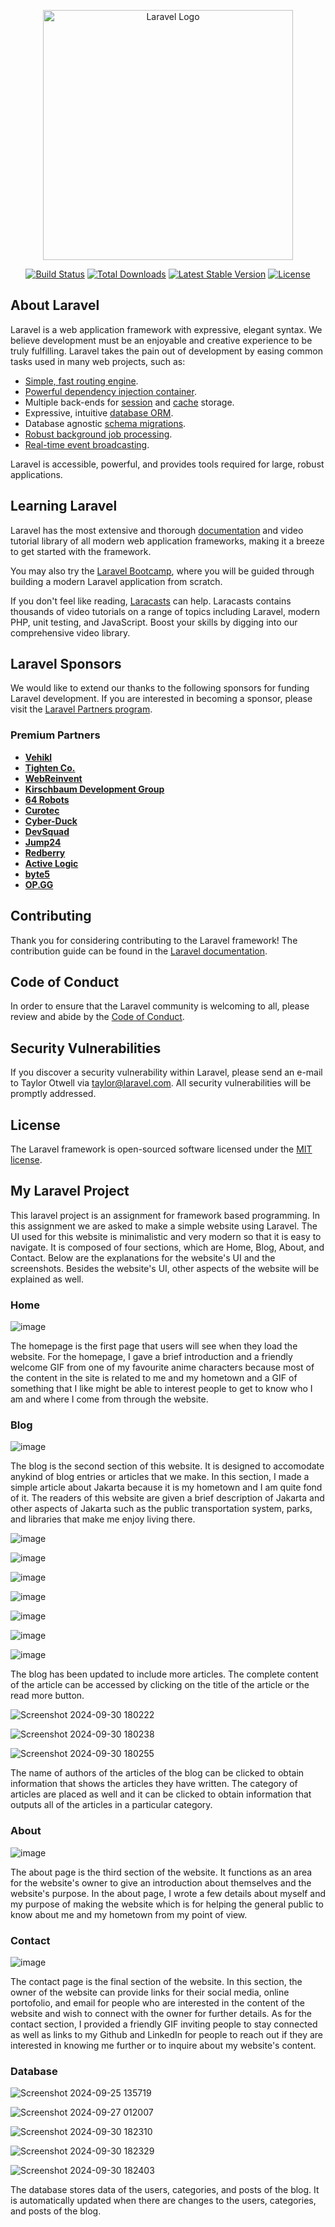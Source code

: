 <p align="center"><a href="https://laravel.com" target="_blank"><img src="https://raw.githubusercontent.com/laravel/art/master/logo-lockup/5%20SVG/2%20CMYK/1%20Full%20Color/laravel-logolockup-cmyk-red.svg" width="400" alt="Laravel Logo"></a></p>

<p align="center">
<a href="https://github.com/laravel/framework/actions"><img src="https://github.com/laravel/framework/workflows/tests/badge.svg" alt="Build Status"></a>
<a href="https://packagist.org/packages/laravel/framework"><img src="https://img.shields.io/packagist/dt/laravel/framework" alt="Total Downloads"></a>
<a href="https://packagist.org/packages/laravel/framework"><img src="https://img.shields.io/packagist/v/laravel/framework" alt="Latest Stable Version"></a>
<a href="https://packagist.org/packages/laravel/framework"><img src="https://img.shields.io/packagist/l/laravel/framework" alt="License"></a>
</p>

## About Laravel

Laravel is a web application framework with expressive, elegant syntax. We believe development must be an enjoyable and creative experience to be truly fulfilling. Laravel takes the pain out of development by easing common tasks used in many web projects, such as:

- [Simple, fast routing engine](https://laravel.com/docs/routing).
- [Powerful dependency injection container](https://laravel.com/docs/container).
- Multiple back-ends for [session](https://laravel.com/docs/session) and [cache](https://laravel.com/docs/cache) storage.
- Expressive, intuitive [database ORM](https://laravel.com/docs/eloquent).
- Database agnostic [schema migrations](https://laravel.com/docs/migrations).
- [Robust background job processing](https://laravel.com/docs/queues).
- [Real-time event broadcasting](https://laravel.com/docs/broadcasting).

Laravel is accessible, powerful, and provides tools required for large, robust applications.

## Learning Laravel

Laravel has the most extensive and thorough [documentation](https://laravel.com/docs) and video tutorial library of all modern web application frameworks, making it a breeze to get started with the framework.

You may also try the [Laravel Bootcamp](https://bootcamp.laravel.com), where you will be guided through building a modern Laravel application from scratch.

If you don't feel like reading, [Laracasts](https://laracasts.com) can help. Laracasts contains thousands of video tutorials on a range of topics including Laravel, modern PHP, unit testing, and JavaScript. Boost your skills by digging into our comprehensive video library.

## Laravel Sponsors

We would like to extend our thanks to the following sponsors for funding Laravel development. If you are interested in becoming a sponsor, please visit the [Laravel Partners program](https://partners.laravel.com).

### Premium Partners

- **[Vehikl](https://vehikl.com/)**
- **[Tighten Co.](https://tighten.co)**
- **[WebReinvent](https://webreinvent.com/)**
- **[Kirschbaum Development Group](https://kirschbaumdevelopment.com)**
- **[64 Robots](https://64robots.com)**
- **[Curotec](https://www.curotec.com/services/technologies/laravel/)**
- **[Cyber-Duck](https://cyber-duck.co.uk)**
- **[DevSquad](https://devsquad.com/hire-laravel-developers)**
- **[Jump24](https://jump24.co.uk)**
- **[Redberry](https://redberry.international/laravel/)**
- **[Active Logic](https://activelogic.com)**
- **[byte5](https://byte5.de)**
- **[OP.GG](https://op.gg)**

## Contributing

Thank you for considering contributing to the Laravel framework! The contribution guide can be found in the [Laravel documentation](https://laravel.com/docs/contributions).

## Code of Conduct

In order to ensure that the Laravel community is welcoming to all, please review and abide by the [Code of Conduct](https://laravel.com/docs/contributions#code-of-conduct).

## Security Vulnerabilities

If you discover a security vulnerability within Laravel, please send an e-mail to Taylor Otwell via [taylor@laravel.com](mailto:taylor@laravel.com). All security vulnerabilities will be promptly addressed.

## License

The Laravel framework is open-sourced software licensed under the [MIT license](https://opensource.org/licenses/MIT).

## My Laravel Project
This laravel project is an assignment for framework based programming. In this assignment we are asked to make a simple website using Laravel.
The UI used for this website is minimalistic and very modern so that it is easy to navigate. It is composed of four sections, which are Home, Blog, About, and Contact. Below are the explanations for the website's UI and the screenshots. Besides the website's UI, other aspects of the website will be explained as well.


### Home

![image](https://github.com/user-attachments/assets/a6659dc5-ff6b-4260-bedd-90659961934f)

The homepage is the first page that users will see when they load the website. For the homepage, I gave a brief introduction and a friendly welcome GIF from one of my favourite anime characters because most of the content in the site is related to me and my hometown and a GIF of something that I like might be able to interest people to get to know who I am and where I come from through the website.


### Blog

![image](https://github.com/user-attachments/assets/06fde7d8-c52e-4c6c-9b00-82b700dd1d54)

The blog is the second section  of this website. It is designed to accomodate anykind of blog entries or articles that we make. In this section, I made a simple article about Jakarta because it is my hometown and I am quite fond of it. The readers of this website are given a brief description of Jakarta and other aspects of Jakarta such as the public transportation system, parks, and libraries that make me enjoy living there.


![image](https://github.com/user-attachments/assets/8a00ed48-b44b-4a94-ab21-ff9dea34c356)

![image](https://github.com/user-attachments/assets/37ae7217-fe92-41eb-8950-4a8b50987a56)

![image](https://github.com/user-attachments/assets/ddd86677-48aa-4619-93f5-353db0289315)

![image](https://github.com/user-attachments/assets/522f799c-5a4d-4ba7-b0a5-6f063e04ca03)

![image](https://github.com/user-attachments/assets/807bdb51-3b6b-4bb7-a9d2-c8ede41238fa)

![image](https://github.com/user-attachments/assets/430cc88f-6ee6-4c28-bf60-8a3b95ce78fe)

![image](https://github.com/user-attachments/assets/03b886bb-4ee0-4e11-bffb-9bf9278c2485)

The blog has been updated to include more articles. The complete content of the article can be accessed by clicking on the title of the article or the read more button.

![Screenshot 2024-09-30 180222](https://github.com/user-attachments/assets/fb52dadb-c8a2-4c61-a424-c329cf25d293)

![Screenshot 2024-09-30 180238](https://github.com/user-attachments/assets/688eca88-e549-48b7-ae9c-433a70d0510d)

![Screenshot 2024-09-30 180255](https://github.com/user-attachments/assets/a960bd80-57a0-457f-a930-dd32233d15c5)

The name of authors of the articles of the blog can be clicked to obtain information that shows the articles they have written. The category of articles are placed as well and it can be clicked to obtain information that outputs all of the articles in a particular category. 


### About

![image](https://github.com/user-attachments/assets/f4bc6d76-68a6-4004-900a-a55e3f34e897)

The about page is the third section of the website. It functions as an area for the website's owner to give an introduction about themselves and the website's purpose. In the about page, I wrote a few details about myself and my purpose of making the website which is for helping the general public to know about me and my hometown from my point of view.


### Contact

![image](https://github.com/user-attachments/assets/fcd1a9c0-5cbd-4f09-8efa-b5929520652e)

The contact page is the final section of the website. In this section, the owner of the website can provide links for their social media, online portofolio, and email for people who are interested in the content of the website and wish to connect with the owner for further details. As for the contact section, I provided a friendly GIF inviting people to stay connected as well as links to my Github and LinkedIn for people to reach out if they are interested in knowing me further or to inquire about my website's content.


### Database

![Screenshot 2024-09-25 135719](https://github.com/user-attachments/assets/ad9a6486-ed01-40b6-8061-ce9a5601178a)

![Screenshot 2024-09-27 012007](https://github.com/user-attachments/assets/7bc0936d-ace2-4aea-abdf-caafa25e1512)

![Screenshot 2024-09-30 182310](https://github.com/user-attachments/assets/adfd6bd2-4712-435f-bd4f-07b50b4129ed)

![Screenshot 2024-09-30 182329](https://github.com/user-attachments/assets/980428f6-047e-4b9d-b865-8f9465762583)

![Screenshot 2024-09-30 182403](https://github.com/user-attachments/assets/26488f06-a082-47c6-af5a-dedf55f01d14)

The database stores data of the users, categories, and posts of the blog. It is automatically updated when there are changes to the users, categories, and posts of the blog.
